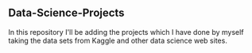 ## Data-Science-Projects ##
In this repository I'll be adding the projects which I have done by myself taking the data sets from Kaggle and other data science web sites.      


